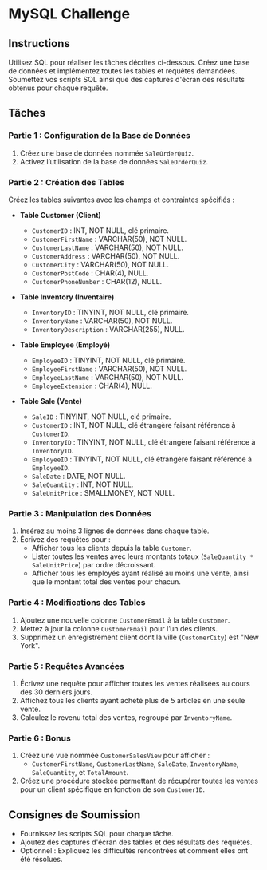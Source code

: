 # MySQL Challenge

## Instructions
Utilisez SQL pour réaliser les tâches décrites ci-dessous. Créez une base de données et implémentez toutes les tables et requêtes demandées. Soumettez vos scripts SQL ainsi que des captures d'écran des résultats obtenus pour chaque requête.

## Tâches

### Partie 1 : Configuration de la Base de Données
1. Créez une base de données nommée `SaleOrderQuiz`.
2. Activez l’utilisation de la base de données `SaleOrderQuiz`.

### Partie 2 : Création des Tables
Créez les tables suivantes avec les champs et contraintes spécifiés :

- **Table Customer (Client)**
     - `CustomerID` : INT, NOT NULL, clé primaire.
     - `CustomerFirstName` : VARCHAR(50), NOT NULL.
     - `CustomerLastName` : VARCHAR(50), NOT NULL.
     - `CustomerAddress` : VARCHAR(50), NOT NULL.
     - `CustomerCity` : VARCHAR(50), NOT NULL.
     - `CustomerPostCode` : CHAR(4), NULL.
     - `CustomerPhoneNumber` : CHAR(12), NULL.

- **Table Inventory (Inventaire)**
     - `InventoryID` : TINYINT, NOT NULL, clé primaire.
     - `InventoryName` : VARCHAR(50), NOT NULL.
     - `InventoryDescription` : VARCHAR(255), NULL.

- **Table Employee (Employé)**
     - `EmployeeID` : TINYINT, NOT NULL, clé primaire.
     - `EmployeeFirstName` : VARCHAR(50), NOT NULL.
     - `EmployeeLastName` : VARCHAR(50), NOT NULL.
     - `EmployeeExtension` : CHAR(4), NULL.

- **Table Sale (Vente)**
     - `SaleID` : TINYINT, NOT NULL, clé primaire.
     - `CustomerID` : INT, NOT NULL, clé étrangère faisant référence à `CustomerID`.
     - `InventoryID` : TINYINT, NOT NULL, clé étrangère faisant référence à `InventoryID`.
     - `EmployeeID` : TINYINT, NOT NULL, clé étrangère faisant référence à `EmployeeID`.
     - `SaleDate` : DATE, NOT NULL.
     - `SaleQuantity` : INT, NOT NULL.
     - `SaleUnitPrice` : SMALLMONEY, NOT NULL.

### Partie 3 : Manipulation des Données
1. Insérez au moins 3 lignes de données dans chaque table.
2. Écrivez des requêtes pour :
      - Afficher tous les clients depuis la table `Customer`.
      - Lister toutes les ventes avec leurs montants totaux (`SaleQuantity * SaleUnitPrice`) par ordre décroissant.
      - Afficher tous les employés ayant réalisé au moins une vente, ainsi que le montant total des ventes pour chacun.

### Partie 4 : Modifications des Tables
1. Ajoutez une nouvelle colonne `CustomerEmail` à la table `Customer`.
2. Mettez à jour la colonne `CustomerEmail` pour l’un des clients.
3. Supprimez un enregistrement client dont la ville (`CustomerCity`) est "New York".

### Partie 5 : Requêtes Avancées
1. Écrivez une requête pour afficher toutes les ventes réalisées au cours des 30 derniers jours.
2. Affichez tous les clients ayant acheté plus de 5 articles en une seule vente.
3. Calculez le revenu total des ventes, regroupé par `InventoryName`.

### Partie 6 : Bonus
1. Créez une vue nommée `CustomerSalesView` pour afficher :
      - `CustomerFirstName`, `CustomerLastName`, `SaleDate`, `InventoryName`, `SaleQuantity`, et `TotalAmount`.
2. Créez une procédure stockée permettant de récupérer toutes les ventes pour un client spécifique en fonction de son `CustomerID`.

## Consignes de Soumission
- Fournissez les scripts SQL pour chaque tâche.
- Ajoutez des captures d'écran des tables et des résultats des requêtes.
- Optionnel : Expliquez les difficultés rencontrées et comment elles ont été résolues.